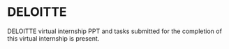 # DELOITTE
DELOITTE virtual internship
PPT and tasks submitted for the completion of this virtual internship is present.
